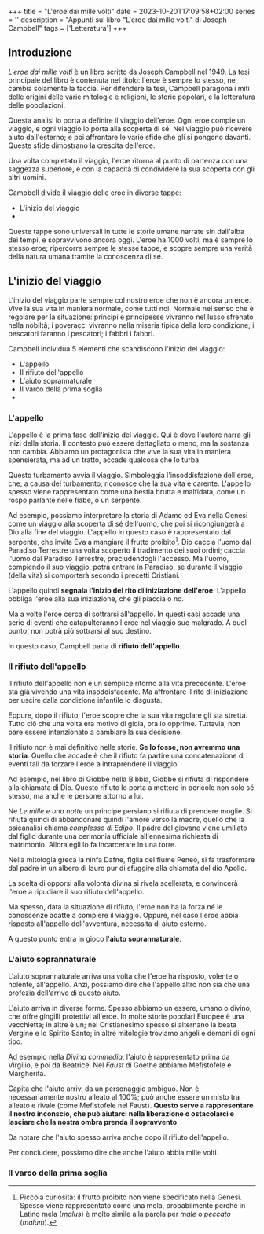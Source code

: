 +++
title = "L'eroe dai mille volti"
date = 2023-10-20T17:09:58+02:00
series = ''
description = "Appunti sul libro \"L'eroe dai mille volti\" di Joseph Campbell"
tags = ['Letteratura']
+++

## Introduzione
*L'eroe dai mille volti* è un libro scritto da Joseph Campbell nel 1949. La tesi principale del libro è contenuta nel titolo: l'eroe è sempre lo stesso, ne cambia solamente la faccia. Per difendere la tesi, Campbell paragona i miti delle origini delle varie mitologie e religioni, le storie popolari, e la letteratura delle popolazioni.

Questa analisi lo porta a definire il viaggio dell'eroe. Ogni eroe compie un viaggio, e ogni viaggio lo porta alla scoperta di sé. Nel viaggio può ricevere aiuto dall'esterno; e poi affrontare le varie sfide che gli si pongono davanti. Queste sfide dimostrano la crescita dell'eroe.

Una volta completato il viaggio, l'eroe ritorna al punto di partenza  con una saggezza superiore, e con la capacità di condividere la sua scoperta con gli altri uomini. 

Campbell divide il viaggio delle eroe in diverse tappe:

- L'inizio del viaggio
- 

Queste tappe sono universali in tutte le storie umane narrate sin dall'alba dei tempi, e sopravvivono ancora oggi. L'eroe ha 1000 volti, ma è sempre lo stesso eroe; ripercorre sempre le stesse tappe, e scopre sempre una verità della natura umana tramite la conoscenza di sé.

## L'inizio del viaggio

L'inizio del viaggio parte sempre col nostro eroe che non è ancora un eroe. Vive la sua vita in maniera normale, come tutti noi. Normale nel senso che è regolare per la situazione: principi e principesse vivranno nel lusso sfrenato nella nobiltà; i poveracci vivranno nella miseria tipica della loro condizione; i pescatori faranno i pescatori; i fabbri i fabbri.

Campbell individua 5 elementi che scandiscono l'inizio del viaggio:

- L'appello
- Il rifiuto dell'appello
- L'aiuto soprannaturale
- Il varco della prima soglia
- 

### L'appello
L'appello è la prima fase dell'inizio del viaggio. Qui è dove l'autore narra gli inizi della storia. Il contesto può essere dettagliato o meno, ma la sostanza non cambia. Abbiamo un protagonista che vive la sua vita in maniera spensierata, ma ad un tratto, accade qualcosa che lo turba.

Questo turbamento avvia il viaggio. Simboleggia l'insoddisfazione dell'eroe, che, a causa del turbamento, riconosce che la sua vita è carente. L'appello spesso viene rappresentato come una bestia brutta e malfidata, come un rospo parlante nelle fiabe, o un serpente.

Ad esempio, possiamo interpretare la storia di Adamo ed Eva nella Genesi come un viaggio alla scoperta di sé dell'uomo, che poi si ricongiungerà a Dio alla fine del viaggio. L'appello in questo caso è rappresentato dal serpente, che invita Eva a mangiare il frutto proibito[^1]. Dio caccia l'uomo dal Paradiso Terrestre una volta scoperto il tradimento dei suoi ordini; caccia l'uomo dal Paradiso Terrestre, precludendogli l'accesso. Ma l'uomo, compiendo il suo viaggio, potrà entrare in Paradiso, se durante il viaggio (della vita) si comporterà secondo i precetti Cristiani.

L'appello quindi **segnala l'inizio del rito di iniziazione dell'eroe**. L'appello obbliga l'eroe alla sua iniziazione, che gli piaccia o no. 

Ma a volte l'eroe cerca di sottrarsi all'appello. In questi casi accade una serie di eventi che catapulteranno l'eroe nel viaggio suo malgrado. A quel punto, non potrà più sottrarsi al suo destino.

In questo caso, Campbell parla di **rifiuto dell'appello**.

[^1]: Piccola curiosità: il frutto proibito non viene specificato nella Genesi. Spesso viene rappresentato come una mela, probabilmente perché in Latino mela (*malus*) è molto simile alla parola per *male* o *peccato* (*malum*). 
 
### Il rifiuto dell'appello
Il rifiuto dell'appello non è un semplice ritorno alla vita precedente. L'eroe sta già vivendo una vita insoddisfacente. Ma affrontare il rito di iniziazione per uscire dalla condizione infantile lo disgusta.

Eppure, dopo il rifiuto, l'eroe scopre che la sua vita regolare gli sta stretta. Tutto ciò che una volta era motivo di gioia, ora lo opprime. Tuttavia, non pare essere intenzionato a cambiare la sua decisione.

Il rifiuto non è mai definitivo nelle storie. **Se lo fosse, non avremmo una storia**. Quello che accade è che il rifiuto fa partire una concatenazione di eventi tali da forzare l'eroe a intraprendere il viaggio. 

Ad esempio, nel libro di Giobbe nella Bibbia, Giobbe si rifiuta di rispondere alla chiamata di Dio. Questo rifiuto lo porta a mettere in pericolo non solo sé stesso, ma anche le persone attorno a lui.

Ne *Le mille e una notte* un principe persiano si rifiuta di prendere moglie. Si rifiuta quindi di abbandonare quindi l'amore verso la madre, quello che la psicanalisi chiama *complesso di Edipo*. Il padre del giovane viene umiliato dal figlio durante una cerimonia ufficiale all'ennesima richiesta di matrimonio. Allora egli lo fa incarcerare in una torre.

Nella mitologia greca la ninfa Dafne, figlia del fiume Peneo, si fa trasformare dal padre in un albero di lauro pur di sfuggire alla chiamata del dio Apollo. 

La scelta di opporsi alla volontà divina si rivela scellerata, e convincerà l'eroe a ripudiare il suo rifiuto dell'appello. 

Ma spesso, data la situazione di rifiuto, l'eroe non ha la forza né le conoscenze adatte a compiere il viaggio. Oppure, nel caso l'eroe abbia risposto all'appello dell'avventura, necessita di aiuto esterno. 

A questo punto entra in gioco l'**aiuto soprannaturale**.

### L'aiuto soprannaturale
L'aiuto soprannaturale arriva una volta che l'eroe ha risposto, volente o nolente, all'appello. Anzi, possiamo dire che l'appello altro non sia che una profezia dell'arrivo di questo aiuto.

L'aiuto arriva in diverse forme. Spesso abbiamo un essere, umano o divino, che offre gingilli protettivi all'eroe. In molte storie popolari Europee è una vecchietta; in altre è un; nel Cristianesimo spesso si alternano la beata Vergine e lo Spirito Santo; in altre mitologie troviamo angeli e demoni di ogni tipo. 

Ad esempio nella *Divina commedia*, l'aiuto è rappresentato prima da Virgilio, e poi da Beatrice. Nel *Faust* di Goethe abbiamo Mefistofele e Margherita.

Capita che l'aiuto arrivi da un personaggio ambiguo. Non è necessariamente nostro alleato al 100%; può anche essere un misto tra alleato e rivale (come Mefistofele nel Faust). **Questo serve a rappresentare il nostro inconscio, che può aiutarci nella liberazione o ostacolarci e lasciare che la nostra ombra prenda il sopravvento**.

Da notare che l'aiuto spesso arriva anche dopo il rifiuto dell'appello.

Per concludere, possiamo dire che anche l'aiuto abbia mille volti.

### Il varco della prima soglia